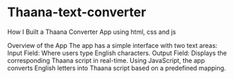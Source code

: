 # Thaana-text-converter
How I Built a Thaana Converter App using html, css and js

Overview of the App
The app has a simple interface with two text areas:
Input Field: Where users type English characters.
Output Field: Displays the corresponding Thaana script in real-time.
Using JavaScript, the app converts English letters into Thaana script based on a predefined mapping.
